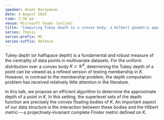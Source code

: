 ```yaml
---
speaker: Anant Narayanan
date: 4 August 2025
time: 7:30 pm
venue: Microsoft Teams (online)
title: "Computing Tukey depth in a convex body: a Hilbert geometry approach"
series: Thesis
series-prefix: MS
series-suffix: defence
---
```


Tukey depth (or halfspace depth) is a fundamental and robust measure of the centrality of data points in multivariate datasets. For the uniform distribution over a
convex body $K \subset \mathbb{R}^d$, determining the Tukey depth of a point can be viewed as a refined version of testing membership in $K$. However, in contrast
to the membership problem, the depth computation problem has received relatively little attention in the literature.

In this talk, we propose an efficient algorithm to determine the approximate depth of a point in $K$. In this setting, the superlevel sets of the depth function are
precisely the convex floating bodies of $K.$ An important aspect of our data structure is the interaction between these bodies and the Hilbert metric---a
projectively-invariant complete Finsler metric defined on $K$.
